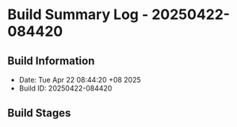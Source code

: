 # Build Summary Log - 20250422-084420

## Build Information
- Date: Tue Apr 22 08:44:20 +08 2025
- Build ID: 20250422-084420

## Build Stages

